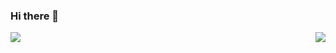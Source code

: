 ### Hi there 👋
<img align="right" src="https://github-readme-stats.vercel.app/api?username=CoderPY4&show_icons=true&icon_color=805AD5&text_color=718096&bg_color=ffffff&hide_title=true" />
<a href="https://www.buymeacoffee.com/coderpy4"><img src="https://img.buymeacoffee.com/button-api/?text=Buy me a coffee&emoji=&slug=coderpy4&button_colour=FFDD00&font_colour=000000&font_family=Cookie&outline_colour=000000&coffee_colour=ffffff"></a>

<!--
**CoderPY4/coderpy4** is a ✨ _special_ ✨ repository because its `README.md` (this file) appears on your GitHub profile.

Here are some ideas to get you started:

- 🔭 I’m currently working on ...
- 🌱 I’m currently learning ...
- 👯 I’m looking to collaborate on ...
- 🤔 I’m looking for help with ...
- 💬 Ask me about ...
- 📫 How to reach me: ...
- 😄 Pronouns: ...
- ⚡ Fun fact: ...
-->
